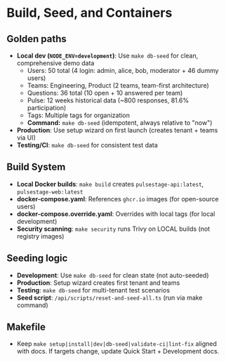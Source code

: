 # Build, Seed, and Containers

## Golden paths
- **Local dev (`NODE_ENV=development`)**: Use `make db-seed` for clean, comprehensive demo data
  - Users: 50 total (4 login: admin, alice, bob, moderator + 46 dummy users)
  - Teams: Engineering, Product (2 teams, team-first architecture)
  - Questions: 36 total (10 open + 10 answered per team)
  - Pulse: 12 weeks historical data (~800 responses, 81.6% participation)
  - Tags: Multiple tags for organization
  - **Command:** `make db-seed` (idempotent, always relative to "now")
- **Production**: Use setup wizard on first launch (creates tenant + teams via UI)
- **Testing/CI**: `make db-seed` for consistent test data

## Build System
- **Local Docker builds**: `make build` creates `pulsestage-api:latest`, `pulsestage-web:latest`
- **docker-compose.yaml**: References `ghcr.io` images (for open-source users)
- **docker-compose.override.yaml**: Overrides with local tags (for local development)
- **Security scanning**: `make security` runs Trivy on LOCAL builds (not registry images)

## Seeding logic
- **Development**: Use `make db-seed` for clean state (not auto-seeded)
- **Production**: Setup wizard creates first tenant and teams
- **Testing**: `make db-seed` for multi-tenant test scenarios
- **Seed script**: `/api/scripts/reset-and-seed-all.ts` (run via make command)

## Makefile
- Keep `make setup|install|dev|db-seed|validate-ci|lint-fix` aligned with docs. If targets change, update Quick Start + Development docs.
